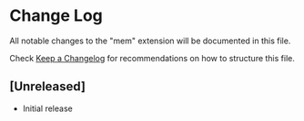 # Change Log

All notable changes to the "mem" extension will be documented in this file.

Check [Keep a Changelog](https://keepachangelog.com/) for recommendations on how to structure this file.

## [Unreleased]

- Initial release